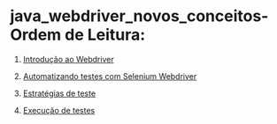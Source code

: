 
# java_webdriver_novos_conceitos- Ordem de Leitura:

1. [Introdução ao Webdriver](docs/a-introducao/001_introducao.md)

2. [Automatizando testes com Selenium Webdriver](docs/b-automatizando-testes/001_automatizando.md)

3. [Estratégias de teste](docs/c-estrategia-teste/)

4. [Execução de testes](docs/d-execucao-teste)